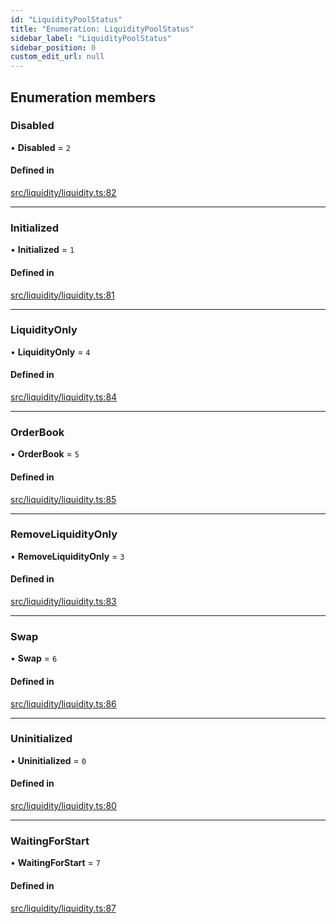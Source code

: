 ```yaml
---
id: "LiquidityPoolStatus"
title: "Enumeration: LiquidityPoolStatus"
sidebar_label: "LiquidityPoolStatus"
sidebar_position: 0
custom_edit_url: null
---
```


## Enumeration members

### Disabled

• **Disabled** = `2`

#### Defined in

[src/liquidity/liquidity.ts:82](https://github.com/alpha-defi/raydium-sdk/blob/108ded9/src/liquidity/liquidity.ts#L82)

___

### Initialized

• **Initialized** = `1`

#### Defined in

[src/liquidity/liquidity.ts:81](https://github.com/alpha-defi/raydium-sdk/blob/108ded9/src/liquidity/liquidity.ts#L81)

___

### LiquidityOnly

• **LiquidityOnly** = `4`

#### Defined in

[src/liquidity/liquidity.ts:84](https://github.com/alpha-defi/raydium-sdk/blob/108ded9/src/liquidity/liquidity.ts#L84)

___

### OrderBook

• **OrderBook** = `5`

#### Defined in

[src/liquidity/liquidity.ts:85](https://github.com/alpha-defi/raydium-sdk/blob/108ded9/src/liquidity/liquidity.ts#L85)

___

### RemoveLiquidityOnly

• **RemoveLiquidityOnly** = `3`

#### Defined in

[src/liquidity/liquidity.ts:83](https://github.com/alpha-defi/raydium-sdk/blob/108ded9/src/liquidity/liquidity.ts#L83)

___

### Swap

• **Swap** = `6`

#### Defined in

[src/liquidity/liquidity.ts:86](https://github.com/alpha-defi/raydium-sdk/blob/108ded9/src/liquidity/liquidity.ts#L86)

___

### Uninitialized

• **Uninitialized** = `0`

#### Defined in

[src/liquidity/liquidity.ts:80](https://github.com/alpha-defi/raydium-sdk/blob/108ded9/src/liquidity/liquidity.ts#L80)

___

### WaitingForStart

• **WaitingForStart** = `7`

#### Defined in

[src/liquidity/liquidity.ts:87](https://github.com/alpha-defi/raydium-sdk/blob/108ded9/src/liquidity/liquidity.ts#L87)
